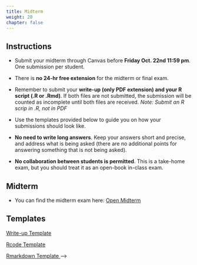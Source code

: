 ```yaml
---
title: Midterm
weight: 20
chapter: false
---
```


## Instructions

- Submit your midterm through Canvas before **Friday Oct. 22nd 11:59 pm**. One submission per student.

- There is <b>no 24-hr free extension</b> for the midterm or final exam.

- Remember to submit your **write-up (only PDF extension) and your R script (.R or .Rmd)**. If both files are not submitted, the submission will be counted as incomplete until both files are received. *Note: Submit an R scrip in .R, not in PDF*

- Use the templates provided below to guide you on how your submissions should look like.

- **No need to write long answers**. Keep your answers short and precise, and address what is being asked (there are no additional points for answering something that is not being asked).

- **No collaboration between students is permitted**. This is a take-home exam, but you should treat it as an open-book in-class exam.


## Midterm

- You can find the midterm exam here: <a onclick="ga('send', 'event', 'External-Link','click','midterm','0','Link');" href="https://sta235.netlify.app/exams/midterm/STA235H_Fall21_Midterm.html" target="_blank" class="btn btn-default"> Open Midterm <i class="fas fa-external-link-alt"></i></a> 

## Templates

<a onclick="ga('send', 'event', 'External-Link','click','midterm_doc','0','Link');" href="https://sta235.netlify.app/exams/midterm/STA235H_midterm_template.docx" target="_blank" class="btn btn-default"> Write-up Template <i class="fas fa-external-link-alt"></i></a> 
<br>

<a onclick="ga('send', 'event', 'External-Link','click','midterm_code','0','Link');" href="https://sta235.netlify.app/exams/midterm/STA235H_midterm_template.R" target="_blank" class="btn btn-default"> Rcode Template <i class="fas fa-external-link-alt"></i></a> 
<br>

<a onclick="ga('send', 'event', 'External-Link','click','midterm_rmd','0','Link');" href="https://sta235.netlify.app/exams/midterm/STA235H_midterm_template.Rmd" target="_blank" class="btn btn-default"> Rmarkdown Template <i class="fas fa-external-link-alt"></i></a> --> 


<!-- ## Answer Key

- You can find the answer key for Homework 1 here: <a onclick="ga('send', 'event', 'External-Link','click','hw1_key','0','Link');" href="https://sta235.netlify.app/assignments/homework/homework1/STA235H_Fall21_Homework1_AnswerKey.html" target="_blank" class="btn btn-default"> Open HW1 Answer Key <i class="fas fa-external-link-alt"></i></a>  -->